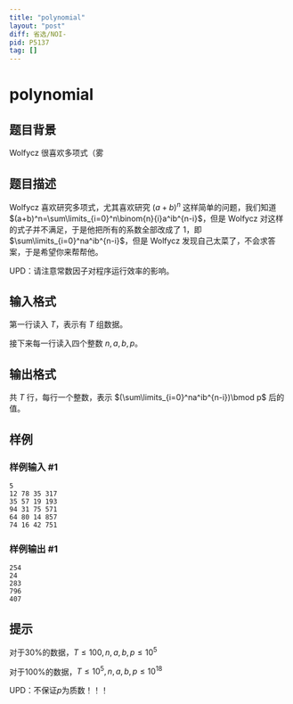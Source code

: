 ```yaml
---
title: "polynomial"
layout: "post"
diff: 省选/NOI-
pid: P5137
tag: []
---
```

# polynomial
## 题目背景

Wolfycz 很喜欢多项式（雾
## 题目描述

Wolfycz 喜欢研究多项式，尤其喜欢研究 $(a+b)^n$ 这样简单的问题，我们知道 $(a+b)^n=\sum\limits_{i=0}^n\binom{n}{i}a^ib^{n-i}$，但是 Wolfycz 对这样的式子并不满足，于是他把所有的系数全部改成了 $1$，即 $\sum\limits_{i=0}^na^ib^{n-i}$，但是 Wolfycz 发现自己太菜了，不会求答案，于是希望你来帮帮他。

UPD：请注意常数因子对程序运行效率的影响。
## 输入格式

第一行读入 $T$，表示有 $T$ 组数据。

接下来每一行读入四个整数 $n,a,b,p$。
## 输出格式

共 $T$ 行，每行一个整数，表示 $(\sum\limits_{i=0}^na^ib^{n-i})\bmod p$ 后的值。
## 样例

### 样例输入 #1
```
5
12 78 35 317
35 57 19 193
94 31 75 571
64 80 14 857
74 16 42 751

```
### 样例输出 #1
```
254
24
283
796
407
```
## 提示

对于$30\%$的数据，$T\leqslant 100,n,a,b,p\leqslant 10^5$

对于$100\%$的数据，$T\leqslant 10^5,n,a,b,p\leqslant 10^{18}$

UPD：不保证$p$为质数！！！
